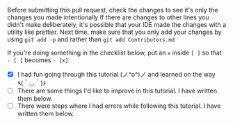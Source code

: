 Before submitting this pull request, check the changes to see it's only the changes you made intentionally
If there are changes to other lines you didn't make deliberately, it's possible that your IDE made the changes with a utility like prettier.
Next time, make sure that you only add your changes by using `git add -p` and rather than `git add Contributors.md`

If you're doing something in the checklist below, put an `x` inside `[ ]` so that `- [ ]` becomes `- [x]`

- [x] I had fun going through this tutorial (ノ^o^)ノ and learned on the way ٩(＾◡＾)۶
- [ ] There are some things I'd like to improve in this tutorial. I have written them below.
- [ ] There were steps where I had errors while following this tutorial. I have written them below.
